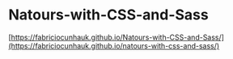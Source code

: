 # Natours-with-CSS-and-Sass

[https://fabriciocunhauk.github.io/Natours-with-CSS-and-Sass/](https://fabriciocunhauk.github.io/natours-with-css-and-sass/)

